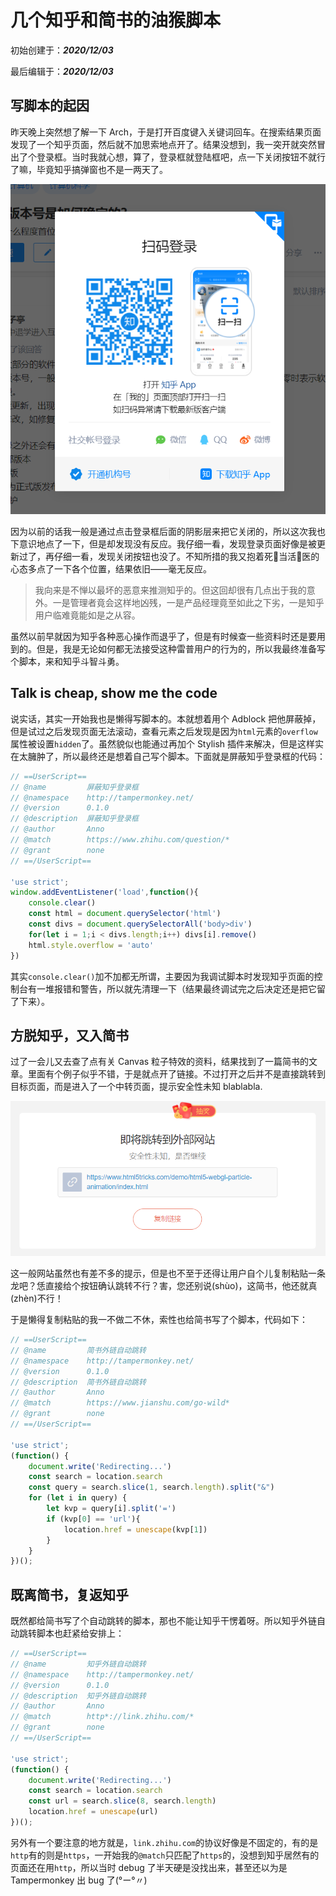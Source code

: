 # 几个知乎和简书的油猴脚本

初始创建于：***2020/12/03***

最后编辑于：***2020/12/03***

## 写脚本的起因

昨天晚上突然想了解一下 Arch，于是打开百度键入关键词回车。在搜索结果页面发现了一个知乎页面，然后就不加思索地点开了。结果没想到，我一突开就突然冒出了个登录框。当时我就心想，算了，登录框就登陆框吧，点一下关闭按钮不就行了嘛，毕竟知乎搞弹窗也不是一两天了。

![1](/statics/images/blog/7/1.png)

因为以前的话我一般是通过点击登录框后面的阴影层来把它关闭的，所以这次我也下意识地点了一下，但是却发现没有反应。我仔细一看，发现登录页面好像是被更新过了，再仔细一看，发现关闭按钮也没了。不知所措的我又抱着死🐎当活🐎医的心态多点了一下各个位置，结果依旧——毫无反应。

> 我向来是不惮以最坏的恶意来推测知乎的。但这回却很有几点出于我的意外。一是管理者竟会这样地凶残，一是产品经理竟至如此之下劣，一是知乎用户临难竟能如是之从容。

虽然以前早就因为知乎各种恶心操作而退乎了，但是有时候查一些资料时还是要用到的。但是，我是无论如何都无法接受这种雷普用户的行为的，所以我最终准备写个脚本，来和知乎斗智斗勇。

## Talk is cheap, show me the code

说实话，其实一开始我也是懒得写脚本的。本就想着用个 Adblock 把他屏蔽掉，但是试过之后发现页面无法滚动，查看元素之后发现是因为`html`元素的`overflow`属性被设置`hidden`了。虽然貌似也能通过再加个 Stylish 插件来解决，但是这样实在太臃肿了，所以最终还是想着自己写个脚本。下面就是屏蔽知乎登录框的代码：

```javascript
// ==UserScript==
// @name         屏蔽知乎登录框
// @namespace    http://tampermonkey.net/
// @version      0.1.0
// @description  屏蔽知乎登录框
// @author       Anno
// @match        https://www.zhihu.com/question/*
// @grant        none
// ==/UserScript==

'use strict';
window.addEventListener('load',function(){
    console.clear()
    const html = document.querySelector('html')
    const divs = document.querySelectorAll('body>div')
    for(let i = 1;i < divs.length;i++) divs[i].remove()
    html.style.overflow = 'auto'
})
```

其实`console.clear()`加不加都无所谓，主要因为我调试脚本时发现知乎页面的控制台有一堆报错和警告，所以就先清理一下（结果最终调试完之后决定还是把它留了下来）。

## 方脱知乎，又入简书

过了一会儿又去查了点有关 Canvas 粒子特效的资料，结果找到了一篇简书的文章。里面有个例子似乎不错，于是就点开了链接。不过打开之后并不是直接跳转到目标页面，而是进入了一个中转页面，提示安全性未知 blablabla. 

![2](/statics/images/blog/7/2.png)

这一般网站虽然也有差不多的提示，但是也不至于还得让用户自个儿复制粘贴一条龙吧？恁直接给个按钮确认跳转不行？害，您还别说(shùo)，这简书，他还就真(zhèn)不行！

于是懒得复制粘贴的我一不做二不休，索性也给简书写了个脚本，代码如下：

```javascript
// ==UserScript==
// @name         简书外链自动跳转
// @namespace    http://tampermonkey.net/
// @version      0.1.0
// @description  简书外链自动跳转
// @author       Anno
// @match        https://www.jianshu.com/go-wild*
// @grant        none
// ==/UserScript==

'use strict';
(function() {
    document.write('Redirecting...')
    const search = location.search
    const query = search.slice(1, search.length).split("&")
    for (let i in query) {
        let kvp = query[i].split('=')
        if (kvp[0] == 'url'){
            location.href = unescape(kvp[1])
        }
    }
})();
```

## 既离简书，复返知乎

既然都给简书写了个自动跳转的脚本，那也不能让知乎干愣着呀。所以知乎外链自动跳转脚本也赶紧给安排上：

```javascript
// ==UserScript==
// @name         知乎外链自动跳转
// @namespace    http://tampermonkey.net/
// @version      0.1.0
// @description  知乎外链自动跳转
// @author       Anno
// @match        http*://link.zhihu.com/*
// @grant        none
// ==/UserScript==

'use strict';
(function() {
    document.write('Redirecting...')
    const search = location.search
    const url = search.slice(8, search.length)
    location.href = unescape(url)
})();
```

另外有一个要注意的地方就是，`link.zhihu.com`的协议好像是不固定的，有的是`http`有的则是`https`，一开始我的`@match`只匹配了`https`的，没想到知乎居然有的页面还在用`http`，所以当时 debug 了半天硬是没找出来，甚至还以为是 Tampermonkey 出 bug 了(°ー°〃)





